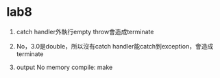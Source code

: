 # lab8

1. catch handler外執行empty throw會造成terminate

2. No，3.0是double，所以沒有catch handler能catch到exception，會造成terminate

3. output No memory 
   compile: make
 
